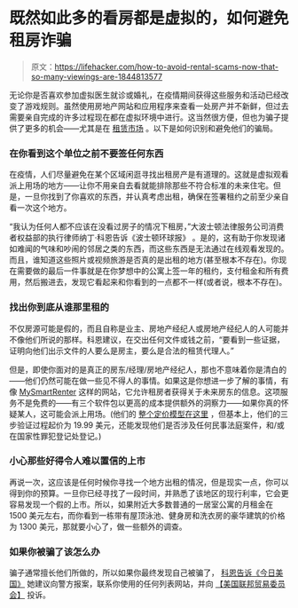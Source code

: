 # 既然如此多的看房都是虚拟的，如何避免租房诈骗

> 原文：<https://lifehacker.com/how-to-avoid-rental-scams-now-that-so-many-viewings-are-1844813577>

无论你是否喜欢参加虚拟医生就诊或婚礼，在疫情期间获得这些服务和活动已经改变了游戏规则。虽然使用房地产网站和应用程序来查看一处房产并不新鲜，但过去需要亲自完成的许多过程现在都在虚拟环境中进行。这当然很方便，但也为骗子提供了更多的机会——尤其是在 [租赁市场](https://lifehacker.com/tag/renting) 。以下是如何识别和避免他们的骗局。



### 在你看到这个单位之前不要签任何东西

在疫情，人们尽量避免在某个区域闲逛寻找出租房产是有道理的。这就是虚拟观看派上用场的地方——让你不用亲自去看就能排除那些不符合标准的未来住宅。但是，一旦你找到了你喜欢的东西，并认真考虑出租，确保在签署租约之前至少亲自看一次这个地方。

“我认为任何人都不应该在没看过房子的情况下租房，”大波士顿法律服务公司消费者权益部的执行律师纳丁·科恩告诉《波士顿环球报》 。是的，这有助于你发现诸如难闻的气味和吵闹的邻居之类的东西，而这些东西是无法通过在线观看发现的。而且，谁知道这些照片或视频旅游是否真的是出租的地方(甚至根本不存在)。你现在需要做的最后一件事就是在你梦想中的公寓上签一年的租约，支付租金和所有费用，然后搬进去，发现它看起来和你看到的一点都不一样(或者说，根本不存在)。

### 找出你到底从谁那里租的

不仅房源可能是假的，而且自称是业主、房地产经纪人或房地产经纪人的人可能并不像他们所说的那样。科恩建议，在交出任何文件或钱之前，“要看到一些证据，证明向他们出示文件的人要么是房主，要么是合法的租赁代理人。”

但是，即使你面对的是真正的房东/经理/房地产经纪人，那也不意味着你是清白的——他们仍然可能在做一些见不得人的事情。如果这是你想进一步了解的事情，有像 [MySmartRenter](https://www.mysmartrenter.com/) 这样的网站，它允许租房者获得关于未来房东的信息。这项服务不是免费的——有三个软件包以更高的成本提供额外的洞察力——如果你真的怀疑某人，这可能会派上用场。(他们的 [整个定价模型在这里](https://www.mysmartrenter.com/pages/packages.html) ，但基本上，他们的三步验证过程起价为 19.99 美元，还能发现他们是否涉及任何民事法庭案件，和/或在国家性罪犯登记处登记。)

### 小心那些好得令人难以置信的上市

再说一次，这应该是任何时候你寻找一个地方出租的情况，但是现实一点，你可以得到你的预算。一旦你已经寻找了一段时间，并熟悉了该地区的现行利率，它会更容易发现一个假的上市。所以，如果附近大多数普通的一居室公寓的月租金在 1500 美元左右，而你看到一栋带有屋顶泳池、健身房和洗衣房的豪华建筑的价格为 1300 美元，那就要小心了，做一些额外的调查。

### 如果你被骗了该怎么办

骗子通常擅长他们所做的，所以如果你最终发现自己被骗了， [科恩告诉《今日美国》](https://realestate.boston.com/renting/2020/08/20/virtual-listings-how-to-avoid-rental-scams/) 她建议向警方报案，联系你使用的任何列表网站，并向 [【美国联邦贸易委员会】](https://urldefense.com/v3/__https://www.ftccomplaintassistant.gov/*crnt&panel1-1__;Iw!!BspMT6SJLSDJ!aQ3WnX2roOOYzGZic_Ilh40JXBCS9V4IHzqlzR30D2Eks0ba_4DKxhoNqTIFP38J7g%24) 投诉。